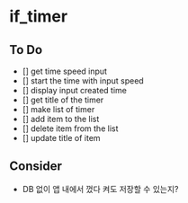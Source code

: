 # if_timer

## To Do

- [] get time speed input
- [] start the time with input speed
- [] display input created time
- [] get title of the timer
- [] make list of timer
- [] add item to the list
- [] delete item from the list
- [] update title of item


## Consider
- DB 없이 앱 내에서 껐다 켜도 저장할 수 있는지?